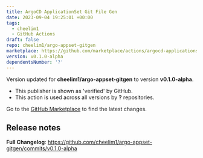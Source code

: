 ```yaml
---
title: ArgoCD ApplicationSet Git File Gen
date: 2023-09-04 19:25:01 +00:00
tags:
  - cheelim1
  - GitHub Actions
draft: false
repo: cheelim1/argo-appset-gitgen
marketplace: https://github.com/marketplace/actions/argocd-applicationset-git-file-gen
version: v0.1.0-alpha
dependentsNumber: '?'
---
```



Version updated for **cheelim1/argo-appset-gitgen** to version **v0.1.0-alpha**.
- This publisher is shown as 'verified' by GitHub.
- This action is used across all versions by **?** repositories.

Go to the [GitHub Marketplace](https://github.com/marketplace/actions/argocd-applicationset-git-file-gen) to find the latest changes.

## Release notes

**Full Changelog**: https://github.com/cheelim1/argo-appset-gitgen/commits/v0.1.0-alpha
